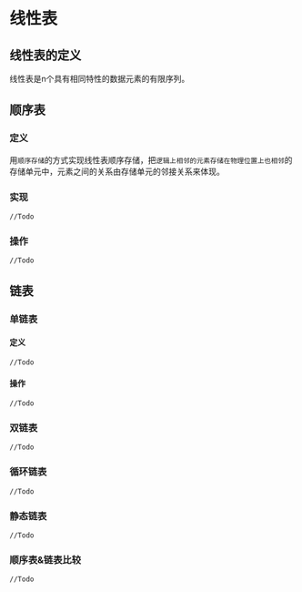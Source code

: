 # 线性表

## 线性表的定义

线性表是n个具有相同特性的数据元素的有限序列。

## 顺序表

### 定义

用`顺序存储`的方式实现线性表顺序存储，把`逻辑上相邻的元素存储在物理位置上也相邻`的存储单元中，元素之间的关系由存储单元的邻接关系来体现。

### 实现
`//Todo`
### 操作
`//Todo`

## 链表

### 单链表

#### 定义
`//Todo`

#### 操作
`//Todo`

### 双链表
`//Todo`

### 循环链表
`//Todo`

### 静态链表
`//Todo`

### 顺序表&链表比较
`//Todo`
